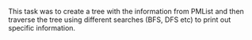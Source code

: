This task was to create a tree with the information from PMList and then traverse the tree using different searches (BFS, DFS etc) to print out specific information.